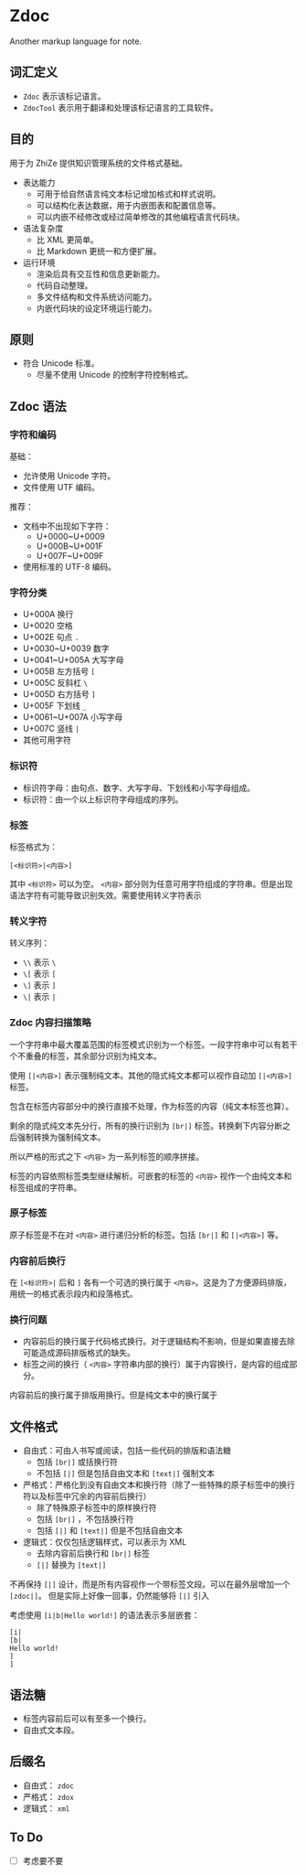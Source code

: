 # Zdoc

Another markup language for note.

## 词汇定义

* `Zdoc` 表示该标记语言。
* `ZdocTool` 表示用于翻译和处理该标记语言的工具软件。

## 目的

用于为 ZhiZe 提供知识管理系统的文件格式基础。

* 表达能力
  * 可用于给自然语言纯文本标记增加格式和样式说明。
  * 可以结构化表达数据，用于内嵌图表和配置信息等。
  * 可以内嵌不经修改或经过简单修改的其他编程语言代码块。
* 语法复杂度
  * 比 XML 更简单。
  * 比 Markdown 更统一和方便扩展。
* 运行环境
  * 渲染后具有交互性和信息更新能力。
  * 代码自动整理。
  * 多文件结构和文件系统访问能力。
  * 内嵌代码块的设定环境运行能力。

## 原则

* 符合 Unicode 标准。
  * 尽量不使用 Unicode 的控制字符控制格式。

## Zdoc 语法

### 字符和编码

基础：

* 允许使用 Unicode 字符。
* 文件使用 UTF 编码。

推荐：

* 文档中不出现如下字符：
  * U+0000~U+0009
  * U+000B~U+001F
  * U+007F~U+009F
* 使用标准的 UTF-8 编码。

### 字符分类

* U+000A 换行
* U+0020 空格 ` `
* U+002E 句点 `.`
* U+0030~U+0039 数字
* U+0041~U+005A 大写字母
* U+005B 左方括号 `[`
* U+005C 反斜杠 `\`
* U+005D 右方括号 `]`
* U+005F 下划线 `_`
* U+0061~U+007A 小写字母
* U+007C 竖线 `|`
* 其他可用字符

### 标识符

* 标识符字母：由句点、数字、大写字母、下划线和小写字母组成。
* 标识符：由一个以上标识符字母组成的序列。

### 标签

标签格式为：

```text
[<标识符>|<内容>]
```

其中 `<标识符>` 可以为空。 `<内容>` 部分则为任意可用字符组成的字符串。但是出现语法字符有可能导致识别失效。需要使用转义字符表示

### 转义字符

转义序列：

* `\\` 表示 `\`
* `\[` 表示 `[`
* `\]` 表示 `]`
* `\|` 表示 `|`

### Zdoc 内容扫描策略

一个字符串中最大覆盖范围的标签模式识别为一个标签。一段字符串中可以有若干个不重叠的标签，其余部分识别为纯文本。

使用 `[|<内容>]` 表示强制纯文本。其他的隐式纯文本都可以视作自动加 `[|<内容>]` 标签。

包含在标签内容部分中的换行直接不处理，作为标签的内容（纯文本标签也算）。

剩余的隐式纯文本先分行，所有的换行识别为 `[br|]` 标签。转换剩下内容分断之后强制转换为强制纯文本。

所以严格的形式之下 `<内容>` 为一系列标签的顺序拼接。

标签的内容依照标签类型继续解析。可嵌套的标签的 `<内容>` 视作一个由纯文本和标签组成的字符串。

### 原子标签

原子标签是不在对 `<内容>` 进行递归分析的标签。包括 `[br|]` 和 `[|<内容>]` 等。

### 内容前后换行

在 `[<标识符>|` 后和 `]` 各有一个可选的换行属于 `<内容>`。这是为了方便源码排版，用统一的格式表示段内和段落格式。

### 换行问题

* 内容前后的换行属于代码格式换行。对于逻辑结构不影响，但是如果直接去除可能造成源码排版格式的缺失。
* 标签之间的换行（ `<内容>` 字符串内部的换行）属于内容换行，是内容的组成部分。

内容前后的换行属于排版用换行。但是纯文本中的换行属于

## 文件格式

* 自由式：可由人书写或阅读，包括一些代码的排版和语法糖
  * 包括 `[br|]` 或括换行符
  * 不包括 `[|]` 但是包括自由文本和 `[text|]` 强制文本
* 严格式：严格化到没有自由文本和换行符（除了一些特殊的原子标签中的换行符以及标签中冗余的内容前后换行）
  * 除了特殊原子标签中的原样换行符
  * 包括 `[br|]` ，不包括换行符
  * 包括 `[|]` 和 `[text|]` 但是不包括自由文本
* 逻辑式：仅仅包括逻辑样式，可以表示为 XML
  * 去除内容前后换行和 `[br|]` 标签
  * `[|]` 替换为 `[text|]`

不再保持 `[|]` 设计，而是所有内容视作一个带标签文段。可以在最外层增加一个 `[zdoc|]`。
但是实际上好像一回事，仍然能够将 `[|]` 引入

考虑使用 `[i|b|Hello world!]` 的语法表示多层嵌套：

```zdoc
[i|
[b|
Hello world!
]
]
```

## 语法糖

* 标签内容前后可以有至多一个换行。
* 自由式文本段。

## 后缀名

* 自由式： `zdoc`
* 严格式： `zdox`
* 逻辑式： `xml`

## To Do

* [ ] 考虑要不要